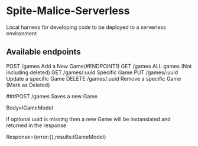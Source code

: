 # Spite-Malice-Serverless
Local harness for developing code to be deployed to a serverless environment

## Available endpoints

POST    /games          Add a New Game(#ENDPOINT1)
GET     /games          ALL games (Not including deleted)
GET     /games/:uuid    Specific Game
PUT     /games/:uuid    Update a specific Game
DELETE  /games/:uuid    Remove a specific Game (Mark as Deleted)

###<a id="ENDPOINT1"></a>POST    /games
Saves a new Game

Body=IGameModel

if optional uuid is missing then a new Game will be instansiated and returned in the response

Response={error:{},results:IGameModel}